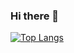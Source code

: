 ### Hi there 👋

[![Top Langs](https://github-readme-stats-git-masterrstaa-rickstaa.vercel.app/api/top-langs/?username=Sadaananth&layout=donut&langs_count=8)](https://github.com/anuraghazra/github-readme-stats)

